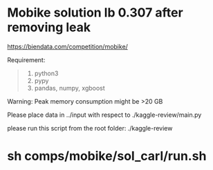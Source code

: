 # Mobike solution lb 0.307 after removing leak 

https://biendata.com/competition/mobike/

Requirement:
>1. python3
>2. pypy
>3. pandas, numpy, xgboost

Warning: Peak memory consumption might be >20 GB

Please place data in ../input with respect to ./kaggle-review/main.py

please run this script from the root folder: ./kaggle-review

# sh comps/mobike/sol_carl/run.sh

